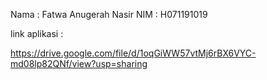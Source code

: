 Nama : Fatwa Anugerah Nasir
NIM : H071191019

link aplikasi :

https://drive.google.com/file/d/1oqGiWW57vtMj6rBX6VYC-md08lp82QNf/view?usp=sharing
